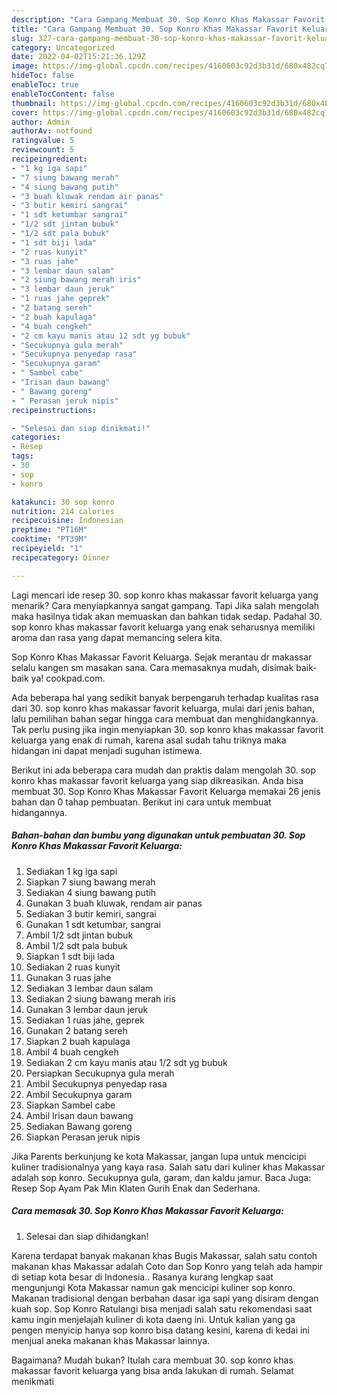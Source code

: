 ```yaml
---
description: "Cara Gampang Membuat 30. Sop Konro Khas Makassar Favorit KeluargaMenu Sahur"
title: "Cara Gampang Membuat 30. Sop Konro Khas Makassar Favorit KeluargaMenu Sahur"
slug: 327-cara-gampang-membuat-30-sop-konro-khas-makassar-favorit-keluargamenu-sahur
category: Uncategorized
date: 2022-04-02T15:21:36.129Z
image: https://img-global.cpcdn.com/recipes/4160603c92d3b31d/680x482cq70/30-sop-konro-khas-makassar-favorit-keluarga-foto-resep-utama.jpg
hideToc: false
enableToc: true
enableTocContent: false
thumbnail: https://img-global.cpcdn.com/recipes/4160603c92d3b31d/680x482cq70/30-sop-konro-khas-makassar-favorit-keluarga-foto-resep-utama.jpg
cover: https://img-global.cpcdn.com/recipes/4160603c92d3b31d/680x482cq70/30-sop-konro-khas-makassar-favorit-keluarga-foto-resep-utama.jpg
author: Admin
authorAv: notfound
ratingvalue: 5
reviewcount: 5
recipeingredient:
- "1 kg iga sapi"
- "7 siung bawang merah"
- "4 siung bawang putih"
- "3 buah kluwak rendam air panas"
- "3 butir kemiri sangrai"
- "1 sdt ketumbar sangrai"
- "1/2 sdt jintan bubuk"
- "1/2 sdt pala bubuk"
- "1 sdt biji lada"
- "2 ruas kunyit"
- "3 ruas jahe"
- "3 lembar daun salam"
- "2 siung bawang merah iris"
- "3 lembar daun jeruk"
- "1 ruas jahe geprek"
- "2 batang sereh"
- "2 buah kapulaga"
- "4 buah cengkeh"
- "2 cm kayu manis atau 12 sdt yg bubuk"
- "Secukupnya gula merah"
- "Secukupnya penyedap rasa"
- "Secukupnya garam"
- " Sambel cabe"
- "Irisan daun bawang"
- " Bawang goreng"
- " Perasan jeruk nipis"
recipeinstructions:

- "Selesai dan siap dinikmati!"
categories:
- Resep
tags:
- 30
- sop
- konro

katakunci: 30 sop konro 
nutrition: 214 calories
recipecuisine: Indonesian
preptime: "PT16M"
cooktime: "PT39M"
recipeyield: "1"
recipecategory: Dinner

---
```



Lagi mencari ide resep 30. sop konro khas makassar favorit keluarga yang menarik? Cara menyiapkannya sangat gampang. Tapi Jika salah mengolah maka hasilnya tidak akan memuaskan dan bahkan tidak sedap. Padahal 30. sop konro khas makassar favorit keluarga yang enak seharusnya memiliki aroma dan rasa yang dapat memancing selera kita.


Sop Konro Khas Makassar Favorit Keluarga. Sejak merantau dr makassar selalu kangen sm masakan sana. Cara memasaknya mudah, disimak baik-baik ya! cookpad.com.

Ada beberapa hal yang sedikit banyak berpengaruh terhadap kualitas rasa dari 30. sop konro khas makassar favorit keluarga, mulai dari jenis bahan, lalu pemilihan bahan segar hingga cara membuat dan menghidangkannya. Tak perlu pusing jika ingin menyiapkan 30. sop konro khas makassar favorit keluarga yang enak di rumah, karena asal sudah tahu triknya maka hidangan ini dapat menjadi suguhan istimewa.


Berikut ini ada beberapa cara mudah dan praktis dalam mengolah 30. sop konro khas makassar favorit keluarga yang siap dikreasikan. Anda bisa membuat 30. Sop Konro Khas Makassar Favorit Keluarga memakai 26 jenis bahan dan 0 tahap pembuatan. Berikut ini cara untuk membuat hidangannya.

<!--inarticleads1-->

##### Bahan-bahan dan bumbu yang digunakan untuk pembuatan 30. Sop Konro Khas Makassar Favorit Keluarga:

1. Sediakan 1 kg iga sapi
1. Siapkan 7 siung bawang merah
1. Sediakan 4 siung bawang putih
1. Gunakan 3 buah kluwak, rendam air panas
1. Sediakan 3 butir kemiri, sangrai
1. Gunakan 1 sdt ketumbar, sangrai
1. Ambil 1/2 sdt jintan bubuk
1. Ambil 1/2 sdt pala bubuk
1. Siapkan 1 sdt biji lada
1. Sediakan 2 ruas kunyit
1. Gunakan 3 ruas jahe
1. Sediakan 3 lembar daun salam
1. Sediakan 2 siung bawang merah iris
1. Gunakan 3 lembar daun jeruk
1. Sediakan 1 ruas jahe, geprek
1. Gunakan 2 batang sereh
1. Siapkan 2 buah kapulaga
1. Ambil 4 buah cengkeh
1. Sediakan 2 cm kayu manis atau 1/2 sdt yg bubuk
1. Persiapkan Secukupnya gula merah
1. Ambil Secukupnya penyedap rasa
1. Ambil Secukupnya garam
1. Siapkan  Sambel cabe
1. Ambil Irisan daun bawang
1. Sediakan  Bawang goreng
1. Siapkan  Perasan jeruk nipis


Jika Parents berkunjung ke kota Makassar, jangan lupa untuk mencicipi kuliner tradisionalnya yang kaya rasa. Salah satu dari kuliner khas Makassar adalah sop konro. Secukupnya gula, garam, dan kaldu jamur⁣. Baca Juga: Resep Sop Ayam Pak Min Klaten Gurih Enak dan Sederhana. 

<!--inarticleads2-->

##### Cara memasak 30. Sop Konro Khas Makassar Favorit Keluarga:


1. Selesai dan siap dihidangkan!

Karena terdapat banyak makanan khas Bugis Makassar, salah satu contoh makanan khas Makassar adalah Coto dan Sop Konro yang telah ada hampir di setiap kota besar di Indonesia.. Rasanya kurang lengkap saat mengunjungi Kota Makassar namun gak mencicipi kuliner sop konro. Makanan tradisional dengan berbahan dasar iga sapi yang disiram dengan kuah sop. Sop Konro Ratulangi bisa menjadi salah satu rekomendasi saat kamu ingin menjelajah kuliner di kota daeng ini. Untuk kalian yang ga pengen menyicip hanya sop konro bisa datang kesini, karena di kedai ini menjual aneka makanan khas Makassar lainnya. 

Bagaimana? Mudah bukan? Itulah cara membuat 30. sop konro khas makassar favorit keluarga yang bisa anda lakukan di rumah. Selamat menikmati
